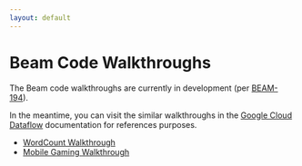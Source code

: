 ```yaml
---
layout: default
---
```


# Beam Code Walkthroughs

The Beam code walkthroughs are currently in development (per [BEAM-194](https://issues.apache.org/jira/browse/BEAM-194)).

In the meantime, you can visit the similar walkthroughs in the [Google Cloud Dataflow](https://cloud.google.com/dataflow/docs) documentation for references purposes.

* [WordCount Walkthrough](https://cloud.google.com/dataflow/examples/wordcount-example)
* [Mobile Gaming Walkthrough](https://cloud.google.com/dataflow/examples/gaming-example)

